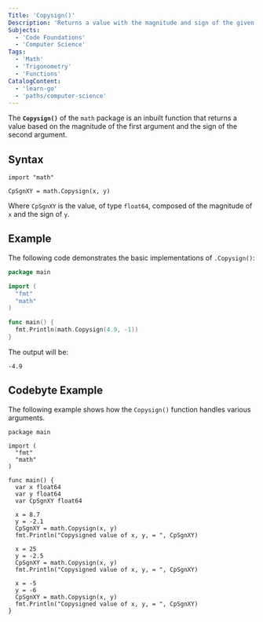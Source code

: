 ```yaml
---
Title: 'Copysign()'
Description: 'Returns a value with the magnitude and sign of the given arguments.'
Subjects:
  - 'Code Foundations'
  - 'Computer Science'
Tags:
  - 'Math'
  - 'Trigonometry'
  - 'Functions'
CatalogContent:
  - 'learn-go'
  - 'paths/computer-science'
---
```


The **`Copysign()`** of the `math` package is an inbuilt function that returns a value based on the magnitude of the first argument and the sign of the second argument.

## Syntax

```pseudo
import "math"

CpSgnXY = math.Copysign(x, y)
```

Where `CpSgnXY` is the value, of type `float64`, composed of the magnitude of `x` and the sign of `y`.

## Example

The following code demonstrates the basic implementations of `.Copysign()`:

```go
package main

import (
  "fmt"
  "math"
)

func main() {
  fmt.Println(math.Copysign(4.9, -1))
}
```

The output will be:

```shell
-4.9
```

## Codebyte Example

The following example shows how the `Copysign()` function handles various arguments.

```codebyte/golang
package main

import (
  "fmt"
  "math"
)

func main() {
  var x float64
  var y float64
  var CpSgnXY float64

  x = 8.7
  y = -2.1
  CpSgnXY = math.Copysign(x, y)
  fmt.Println("Copysigned value of x, y, = ", CpSgnXY)

  x = 25
  y = -2.5
  CpSgnXY = math.Copysign(x, y)
  fmt.Println("Copysigned value of x, y, = ", CpSgnXY)

  x = -5
  y = -6
  CpSgnXY = math.Copysign(x, y)
  fmt.Println("Copysigned value of x, y, = ", CpSgnXY)
}
```
